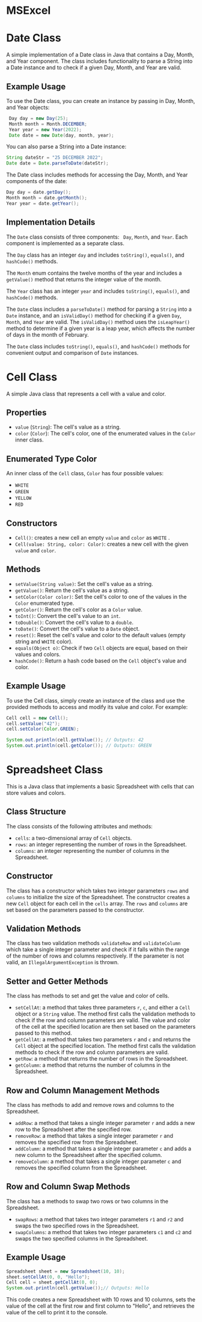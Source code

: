 # MSExcel
# Date Class
A simple implementation of a Date class in Java that contains a Day, Month, and Year component. The
class includes functionality to parse a String into a Date instance and to check if a given Day, Month, 
and Year are valid.

## Example Usage
To use the Date class, you can create an instance by passing in Day, Month, and Year objects:
```java
 Day day = new Day(25);
 Month month = Month.DECEMBER;
 Year year = new Year(2022);
 Date date = new Date(day, month, year);
```
You can also parse a String into a Date instance:
```java
String dateStr = "25 DECEMBER 2022";
Date date = Date.parseToDate(dateStr);
```
The Date class includes methods for accessing the Day, Month, and Year components of the date:
```java
Day day = date.getDay();
Month month = date.getMonth();
Year year = date.getYear();
```

## Implementation Details
The `Date` class consists of three components: ` Day`, `Month`, and `Year`. Each component is 
implemented as a separate class.

The `Day` class has an integer `day` and includes `toString()`, `equals()`, and `hashCode()` 
methods.

The `Month` enum contains the twelve months of the year and includes a `getValue()` method that 
returns the integer value of the month.

The `Year` class has an integer `year` and includes `toString()`, `equals()`, and `hashCode()` 
methods.

The `Date` class includes a `parseToDate()` method for parsing a `String` into a `Date` instance, 
and an `isValidDay()` method for checking if a given `Day`, `Month`, and `Year` are valid. The 
`isValidDay()` method uses the `isLeapYear()` method to determine if a given year is a leap 
year, which affects the number of days in the month of February.

The `Date` class includes `toString()`, `equals()`, and `hashCode()` methods for convenient 
output and comparison of `Date` instances.

# Cell Class

A simple Java class that represents a cell with a value and color.

## Properties

- `value` (`String`): The cell's value as a string.
- `color` (`Color`): The cell's color, one of the enumerated values in the `Color` inner class.

## Enumerated Type Color
An inner class of the `Cell` class, `Color` has four possible values:

- `WHITE`
- `GREEN`
- `YELLOW`
- `RED`

## Constructors

- `Cell()`: creates a new cell an empty `value` and `color` as `WHITE` .
- `Cell(value: String, color: Color)`: creates a new cell with the given `value` and `color`.

## Methods

- `setValue(String value)`: Set the cell's value as a string.
- `getValue()`: Return the cell's value as a string.
- `setColor(Color color)`: Set the cell's color to one of the values in the `Color` enumerated type.
- `getColor()`: Return the cell's color as a `Color` value. 
- `toInt()`: Convert the cell's value to an `int`. 
- `toDouble()`: Convert the cell's value to a `double`. 
- `toDate()`: Convert the cell's value to a `Date` object. 
- `reset()`: Reset the cell's value and color to the default values (empty string and `WHITE` color). 
- `equals(Object o)`: Check if two `Cell` objects are equal, based on their values and colors. 
- `hashCode()`: Return a hash code based on the `Cell` object's value and color.

## Example Usage
To use the Cell class, simply create an instance of the class and use the provided methods to access 
and modify its value and color. For example:

```java
Cell cell = new Cell();
cell.setValue("42");
cell.setColor(Color.GREEN);

System.out.println(cell.getValue()); // Outputs: 42
System.out.println(cell.getColor()); // Outputs: GREEN
```

# Spreadsheet Class

This is a Java class that implements a basic Spreadsheet with cells that can store values and colors.

## Class Structure

The class consists of the following attributes and methods:

- `cells`: a two-dimensional array of `Cell` objects.
- `rows`: an integer representing the number of rows in the Spreadsheet.
- `columns`: an integer representing the number of columns in the Spreadsheet.

## Constructor

The class has a constructor which takes two integer parameters `rows` and `columns` to initialize 
the size of the Spreadsheet. The constructor creates a new `Cell` object for each cell in the `cells` 
array. The `rows` and `columns` are set based on the parameters passed to the constructor.

## Validation Methods

The class has two validation methods `validateRow` and `validateColumn` which take a single 
integer parameter and check if it falls within the range of the number of rows and columns 
respectively. If the parameter is not valid, an `IllegalArgumentException` is thrown.

## Setter and Getter Methods

The class has methods to set and get the value and color of cells.

- `setCellAt`: a method that takes three parameters `r`, `c`, and either a `Cell` object or a 
`String` value. The method first calls the validation methods to check if the row and column
parameters are valid. The value and color of the cell at the specified location are then set based
on the parameters passed to this method.
- `getCellAt`: a method that takes two parameters `r` and `c` and returns the `Cell` object at 
the specified location. The method first calls the validation methods to check if the row and 
column parameters are valid.
- `getRow`: a method that returns the number of rows in the Spreadsheet.
- `getColumn`: a method that returns the number of columns in the Spreadsheet.

## Row and Column Management Methods

The class has methods to add and remove rows and columns to the Spreadsheet.

- `addRow`: a method that takes a single integer parameter `r` and adds a new row to the 
Spreadsheet after the specified row.
- `removeRow`: a method that takes a single integer parameter `r` and removes the specified row 
from the Spreadsheet.
- `addColumn`: a method that takes a single integer parameter `c` and adds a new column to the 
Spreadsheet after the specified column.
- `removeColumn`: a method that takes a single integer parameter `c` and removes the specified 
column from the Spreadsheet.

## Row and Column Swap Methods

The class has a methods to swap two rows or two columns in the Spreadsheet.

- `swapRows`: a method that takes two integer parameters `r1` and `r2` and swaps the two 
specified rows in the Spreadsheet.
- `swapColumns`: a method that takes two integer parameters `c1` and `c2` and swaps the two 
specified columns in the Spreadsheet.

## Example Usage

```java
Spreadsheet sheet = new Spreadsheet(10, 10);
sheet.setCellAt(0, 0, "Hello");
Cell cell = sheet.getCellAt(0, 0);
System.out.println(cell.getValue());// Outputs: Hello
```

This code creates a new Spreadsheet with 10 rows and 10 columns, sets the value of the cell at the 
first row and first column to "Hello", and retrieves the value of the cell to print it to the console.